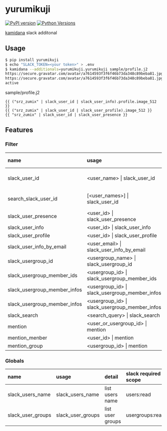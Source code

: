 # yurumikuji

[![PyPI version](https://badge.fury.io/py/yurumikuji.svg)](https://badge.fury.io/py/yurumikuji)
[![Python Versions](https://img.shields.io/pypi/pyversions/wandbox_api.svg)](https://pypi.org/project/yurumikuji/)

[kamidana][] slack additonal

## Usage

```sh
$ pip install yurumikuji
$ echo "SLACK_TOKEN=<your token>" > .env
$ kamidana --additionals=yurumikuji.yurumikuji sample/profile.j2
https://secure.gravatar.com/avatar/a7614593f3f6f46b73da348c89beba81.jpg?s=512&d=https%3A%2F%2Fa.slack-edge.com%2Fdf10d%2Fimg%2Favatars%2Fava_0023-512.png
https://secure.gravatar.com/avatar/a7614593f3f6f46b73da348c89beba81.jpg?s=512&d=https%3A%2F%2Fa.slack-edge.com%2Fdf10d%2Fimg%2Favatars%2Fava_0023-512.png
active
```

sample/profile.j2

```j2
{{ ("srz_zumix" | slack_user_id | slack_user_info).profile.image_512 }}
{{ ("srz_zumix" | slack_user_id | slack_user_profile).image_512 }}
{{ "srz_zumix" | slack_user_id | slack_user_presence }}
```

## Features

### Filter

|name|usage|detail|slack required scope|
|:--|:--|:--|:--|
|slack_user_id|\<user_name\> \| slack_user_id |user name\|real_name\|display_name\|email to user_id|users:read|
|search_slack_user_id|\[\<user_names\>\] \| slack_user_id | Find user_id from multiple search candidates (user name\|real_name\|display_name\|email)|users:read|
|slack_user_presence|\<user_id\> \| slack_user_presence |get user presence|users:read|
|slack_user_info|\<user_id\> \| slack_user_info |get user info|users:read|
|slack_user_profile|\<user_id\> \| slack_user_profile |get user profile|users.profile:read|
|slack_user_info_by_email|\<user_email\> \| slack_user_info_by_email |get user info|users:read.email|
|slack_usergroup_id|\<usergroup_name\> \| slack_usergroup_id |usergroup name to usergroup_id|usergroups:read|
|slack_usergroup_member_ids|\<usergroup_id\> \| slack_usergroup_member_ids |get usergroup member user ids|usergroups:read|
|slack_usergroup_member_infos|\<usergroup_id\> \| slack_usergroup_member_infos |get usergroup member user info|usergroups:read|
|slack_usergroup_member_infos|\<usergroup_id\> \| slack_usergroup_member_infos |get usergroup member user info|usergroups:read|
|slack_search|\<search_query\> \| slack_search | search message |search:read|
|mention|\<user_or_usergroup_id\> \| mention | get user or group mention text ||
|mention_menber|\<user_id\> \| mention | get mention text ||
|mention_group|\<usergroup_id\> \| mention | get group mention text ||

### Globals

|name|usage|detail|slack required scope|
|:--|:--|:--|:--|
|slack_users_name| slack_users_name | list users name |users:read|
|slack_user_groups| slack_user_groups | list user groups |usergroups:read|

[kamidana]:https://github.com/podhmo/kamidana
